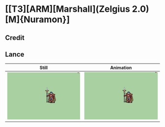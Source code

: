 # [\[T3\]\[ARM\]\[Marshall\]\(Zelgius 2.0\)\[M\]{Nuramon}]

## Credit


	
## Lance

| Still | Animation |
| :---: | :-------: |
| ![Lance still](./Lance_000.png) | ![Lance animation](./Lance.gif) |
